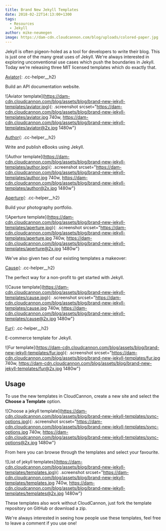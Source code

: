 ```yaml
---
title: Brand New Jekyll Templates
date: 2018-02-22T14:13:00+1300
tags:
  - Resources
  - Jekyll
author: mike-neumegen
image: https://dam-cdn.cloudcannon.com/blog/uploads/colored-paper.jpg
---
```

Jekyll is often pigeon-holed as a tool for developers to write their blog. This is just one of the many great uses of Jekyll. We're always interested in exploring unconventional use cases which push the boundaries in Jekyll. Today we’re releasing three MIT licensed templates which do exactly that.

[Aviator](https://learn.cloudcannon.com/templates/aviator/){: .cc-helper__h2}

Build an API documentation website.

\!\[Aviator template](https://dam-cdn.cloudcannon.com/blog/assets/blog/brand-new-jekyll-templates/aviator.jpg)\{: .screenshot srcset="https://dam-cdn.cloudcannon.com/blog/assets/blog/brand-new-jekyll-templates/aviator.jpg 740w, https://dam-cdn.cloudcannon.com/blog/assets/blog/brand-new-jekyll-templates/aviator@2x.jpg 1480w"\}

[Author](https://learn.cloudcannon.com/templates/author/){: .cc-helper__h2}

Write and publish eBooks using Jekyll.

\!\[Author template](https://dam-cdn.cloudcannon.com/blog/assets/blog/brand-new-jekyll-templates/author.jpg)\{: .screenshot srcset="https://dam-cdn.cloudcannon.com/blog/assets/blog/brand-new-jekyll-templates/author.jpg 740w, https://dam-cdn.cloudcannon.com/blog/assets/blog/brand-new-jekyll-templates/author@2x.jpg 1480w"\}

[Aperture](https://learn.cloudcannon.com/templates/aperture/){: .cc-helper__h2}

Build your photography portfolio.

\!\[Aperture template](https://dam-cdn.cloudcannon.com/blog/assets/blog/brand-new-jekyll-templates/aperture.jpg)\{: .screenshot srcset="https://dam-cdn.cloudcannon.com/blog/assets/blog/brand-new-jekyll-templates/aperture.jpg 740w, https://dam-cdn.cloudcannon.com/blog/assets/blog/brand-new-jekyll-templates/aperture@2x.jpg 1480w"\}

We've also given two of our existing templates a makeover:

[Cause](https://learn.cloudcannon.com/templates/cause/){: .cc-helper__h2}

The perfect way for a non-profit to get started with Jekyll.

\!\[Cause template](https://dam-cdn.cloudcannon.com/blog/assets/blog/brand-new-jekyll-templates/cause.jpg)\{: .screenshot srcset="https://dam-cdn.cloudcannon.com/blog/assets/blog/brand-new-jekyll-templates/cause.jpg 740w, https://dam-cdn.cloudcannon.com/blog/assets/blog/brand-new-jekyll-templates/cause@2x.jpg 1480w"\}

[Fur](https://learn.cloudcannon.com/templates/fur/){: .cc-helper__h2}

E-commerce template for Jekyll.

\!\[Fur template](https://dam-cdn.cloudcannon.com/blog/assets/blog/brand-new-jekyll-templates/fur.jpg)\{: .screenshot srcset="https://dam-cdn.cloudcannon.com/blog/assets/blog/brand-new-jekyll-templates/fur.jpg 740w, https://dam-cdn.cloudcannon.com/blog/assets/blog/brand-new-jekyll-templates/fur@2x.jpg 1480w"\}

## Usage

To use the new templates in CloudCannon, create a new site and select the **Choose a Template** option.

\!\[Choose a jekyll template](https://dam-cdn.cloudcannon.com/blog/assets/blog/brand-new-jekyll-templates/sync-options.jpg)\{: .screenshot srcset="https://dam-cdn.cloudcannon.com/blog/assets/blog/brand-new-jekyll-templates/sync-options.jpg 740w, https://dam-cdn.cloudcannon.com/blog/assets/blog/brand-new-jekyll-templates/sync-options@2x.jpg 1480w"\}

From here you can browse through the templates and select your favourite.

\!\[List of jekyll templates](https://dam-cdn.cloudcannon.com/blog/assets/blog/brand-new-jekyll-templates/templates.jpg)\{: .screenshot srcset="https://dam-cdn.cloudcannon.com/blog/assets/blog/brand-new-jekyll-templates/templates.jpg 740w, https://dam-cdn.cloudcannon.com/blog/assets/blog/brand-new-jekyll-templates/templates@2x.jpg 1480w"\}

These templates also work without CloudCannon, just fork the template repository on GitHub or download a zip.

We're always interested in seeing how people use these templates, feel free to leave a comment if you use one\!
